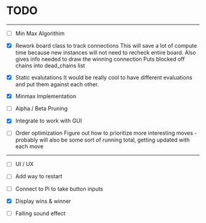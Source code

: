 # TODO


---

- [ ] Min Max Algorithim

- [X] Rework board class to track connections
   This will save a lot of compute time because
   new instances will not need to recheck entire board.
   Also gives info needed to draw the winning connection
   Puts blocked off chains into dead\_chains list
- [X] Static evalutations
   It would be really cool to have different evaluations
   and put them against each other.   
- [X] Minmax Implementation
- [ ] Alpha / Beta Pruning
- [X] Integrate to work with GUI
- [ ] Order optimization
   Figure out how to prioritize more interesting moves -
   probably will also be some sort of running total, getting
   updated with each move



---

- [ ] UI / UX

- [ ] Add way to restart
- [ ] Connect to Pi to take button inputs
- [X] Display wins & winner
- [ ] Falling sound effect
 
